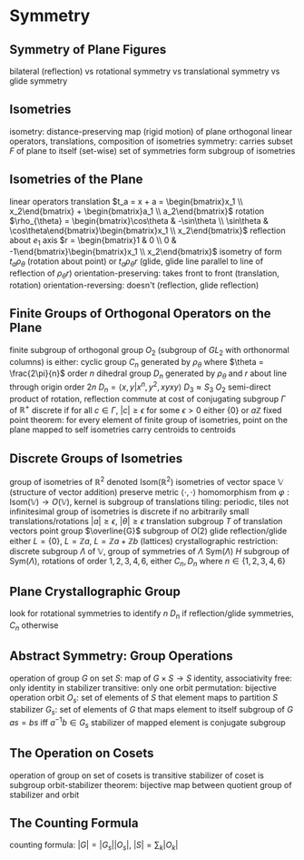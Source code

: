 # Symmetry
## Symmetry of Plane Figures
bilateral (reflection) vs rotational symmetry vs translational symmetry vs glide symmetry
## Isometries
isometry: distance-preserving map (rigid motion) of plane
orthogonal linear operators, translations, composition of isometries
symmetry: carries subset $F$ of plane to itself (set-wise)
	set of symmetries form subgroup of isometries
## Isometries of the Plane
linear operators
	translation $t_a = x + a = \begin{bmatrix}x_1 \\ x_2\end{bmatrix} + \begin{bmatrix}a_1 \\ a_2\end{bmatrix}$
	rotation $\rho_{\theta} = \begin{bmatrix}\cos\theta & -\sin\theta \\ \sin\theta & \cos\theta\end{bmatrix}\begin{bmatrix}x_1 \\ x_2\end{bmatrix}$
	reflection about $e_1$ axis $r = \begin{bmatrix}1 & 0 \\ 0 & -1\end{bmatrix}\begin{bmatrix}x_1 \\ x_2\end{bmatrix}$
	isometry of form $t_a\rho_{\theta}$ (rotation about point) or $t_a\rho_{\theta}r$ (glide, glide line parallel to line of reflection of $\rho_{\theta}r$)
	orientation-preserving: takes front to front (translation, rotation)
	orientation-reversing: doesn't (reflection, glide reflection)
## Finite Groups of Orthogonal Operators on the Plane
finite subgroup of orthogonal group $O_2$ (subgroup of $GL_2$ with orthonormal columns) is either:
	cyclic group $C_n$ generated by $\rho_{\theta}$ where $\theta = \frac{2\pi}{n}$
		order $n$
	dihedral group $D_n$ generated by $\rho_{\theta}$ and $r$ about line through origin
		order $2n$
		$D_n = \langle x, y | x^n, y^2, xyxy \rangle$
		$D_3 \approx S_3$
$O_2$ semi-direct product of rotation, reflection
	commute at cost of conjugating
subgroup $\Gamma$ of $\mathbb{R}^+$ discrete if for all $c \in \Gamma$, $|c| \geq \epsilon$ for some $\epsilon > 0$
	either $\{0\}$ or $a\mathbb{Z}$
fixed point theorem: for every element of finite group of isometries, point on the plane mapped to self
	isometries carry centroids to centroids
## Discrete Groups of Isometries
group of isometries of $\mathbb{R}^2$ denoted $\mathrm{Isom}(\mathbb{R}^2)$
	isometries of vector space $\mathbb{V}$ (structure of vector addition) preserve metric $\langle \cdot, \cdot \rangle$
homomorphism from $\varphi : \mathrm{Isom}(\mathbb{V}) \to O(\mathbb{V})$, kernel is subgroup of translations
tiling: periodic, tiles not infinitesimal
group of isometries is discrete if no arbitrarily small translations/rotations
	$|a| \geq \epsilon$, $|\theta| \geq \epsilon$
	translation subgroup $T$ of translation vectors
	point group $\overline{G}$ subgroup of $O(2)$
	glide reflection/glide
	either $L = \{0\}$, $L = \mathbb{Z}a$, $L = \mathbb{Z}a + \mathbb{Z}b$ (lattices)
crystallographic restriction: discrete subgroup $\Lambda$ of $\mathbb{V}$, group of symmetries of $\Lambda$ $\mathrm{Sym}(\Lambda)$
	$H$ subgroup of $\mathrm{Sym}(\Lambda)$,  rotations of order $1, 2, 3, 4, 6$,  either $C_n, D_n$ where $n \in \{1, 2, 3, 4, 6\}$
## Plane Crystallographic Group
look for rotational symmetries to identify $n$
$D_n$ if reflection/glide symmetries, $C_n$ otherwise
## Abstract Symmetry: Group Operations
operation of group $G$ on set $S$: map of $G \times S \to S$
	identity, associativity
	free: only identity in stabilizer
	transitive: only one orbit
	permutation: bijective operation
	orbit $O_s$: set of elements of $S$ that element maps to
		partition $S$
	stabilizer $G_s$: set of elements of $G$ that maps element to itself
		subgroup of $G$
		$as = bs$ iff $a^{-1}b \in G_s$
		stabilizer of mapped element is conjugate subgroup
## The Operation on Cosets
operation of group on set of cosets is transitive
stabilizer of coset is subgroup
orbit-stabilizer theorem: bijective map between quotient group of stabilizer and orbit
## The Counting Formula
counting formula: $|G| = |G_s||O_s|$, $|S| = \sum_k |O_k|$